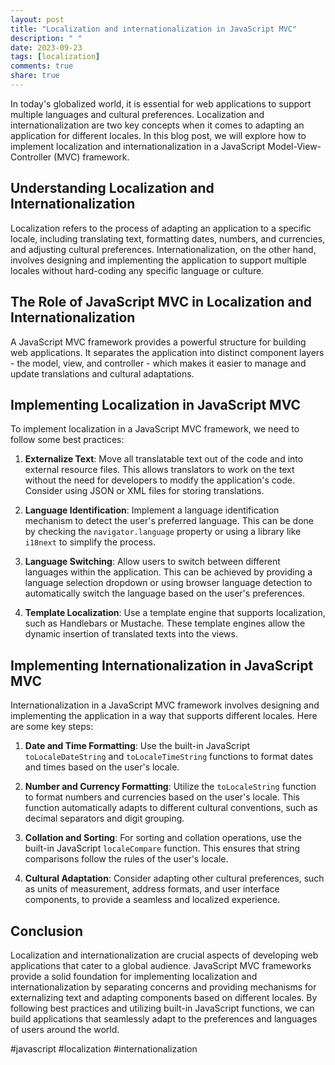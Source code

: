 ```yaml
---
layout: post
title: "Localization and internationalization in JavaScript MVC"
description: " "
date: 2023-09-23
tags: [localization]
comments: true
share: true
---
```


In today's globalized world, it is essential for web applications to support multiple languages and cultural preferences. Localization and internationalization are two key concepts when it comes to adapting an application for different locales. In this blog post, we will explore how to implement localization and internationalization in a JavaScript Model-View-Controller (MVC) framework.

## Understanding Localization and Internationalization

Localization refers to the process of adapting an application to a specific locale, including translating text, formatting dates, numbers, and currencies, and adjusting cultural preferences. Internationalization, on the other hand, involves designing and implementing the application to support multiple locales without hard-coding any specific language or culture.

## The Role of JavaScript MVC in Localization and Internationalization

A JavaScript MVC framework provides a powerful structure for building web applications. It separates the application into distinct component layers - the model, view, and controller - which makes it easier to manage and update translations and cultural adaptations.

## Implementing Localization in JavaScript MVC

To implement localization in a JavaScript MVC framework, we need to follow some best practices:

1. **Externalize Text**: Move all translatable text out of the code and into external resource files. This allows translators to work on the text without the need for developers to modify the application's code. Consider using JSON or XML files for storing translations.

2. **Language Identification**: Implement a language identification mechanism to detect the user's preferred language. This can be done by checking the `navigator.language` property or using a library like `i18next` to simplify the process.

3. **Language Switching**: Allow users to switch between different languages within the application. This can be achieved by providing a language selection dropdown or using browser language detection to automatically switch the language based on the user's preferences.

4. **Template Localization**: Use a template engine that supports localization, such as Handlebars or Mustache. These template engines allow the dynamic insertion of translated texts into the views.

## Implementing Internationalization in JavaScript MVC

Internationalization in a JavaScript MVC framework involves designing and implementing the application in a way that supports different locales. Here are some key steps:

1. **Date and Time Formatting**: Use the built-in JavaScript `toLocaleDateString` and `toLocaleTimeString` functions to format dates and times based on the user's locale.

2. **Number and Currency Formatting**: Utilize the `toLocaleString` function to format numbers and currencies based on the user's locale. This function automatically adapts to different cultural conventions, such as decimal separators and digit grouping.

3. **Collation and Sorting**: For sorting and collation operations, use the built-in JavaScript `localeCompare` function. This ensures that string comparisons follow the rules of the user's locale.

4. **Cultural Adaptation**: Consider adapting other cultural preferences, such as units of measurement, address formats, and user interface components, to provide a seamless and localized experience.

## Conclusion

Localization and internationalization are crucial aspects of developing web applications that cater to a global audience. JavaScript MVC frameworks provide a solid foundation for implementing localization and internationalization by separating concerns and providing mechanisms for externalizing text and adapting components based on different locales. By following best practices and utilizing built-in JavaScript functions, we can build applications that seamlessly adapt to the preferences and languages of users around the world.

#javascript #localization #internationalization